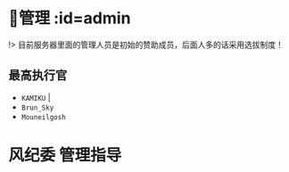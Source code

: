 # 👮管理 :id=admin

!> 目前服务器里面的管理人员是初始的赞助成员，后面人多的话采用选拔制度！

## 最高执行官
- `KAMIKU` | 
- `Brun_Sky`
- `Mouneilgosh`

# 风纪委 管理指导
